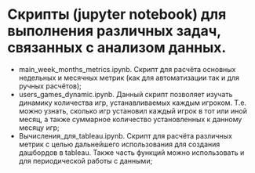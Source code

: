 # Скрипты (jupyter notebook) для выполнения различных задач, связанных с анализом данных.
- main_week_months_metrics.ipynb. 
  Скрипт для расчёта основных недельных и месячных метрик (как для автоматизации так и для ручных расчётов);
- users_games_dynamic.ipynb. Данный скрипт позволяет изучать динамику количества игр, устанавливаемых каждым игроком. Т.е. можно узнать, сколько игр установил каждый игрок в тот или иной месяц, а также суммарное количество установленных к данному месяцу игр;
- Вычисления_для_tableau.ipynb. Скрипт для расчёта различных метрик с целью дальнейшего использования для создания дашбордов в tableau. Также часть функций можно использовать и для периодической работы с данными;

